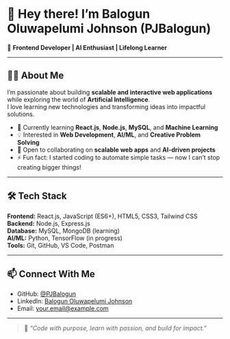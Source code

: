 # 👋 Hey there! I’m **Balogun Oluwapelumi Johnson (PJBalogun)**  

🚀 **Frontend Developer | AI Enthusiast | Lifelong Learner**

---

## 👨‍💻 About Me  
I’m passionate about building **scalable and interactive web applications** while exploring the world of **Artificial Intelligence**.  
I love learning new technologies and transforming ideas into impactful solutions.

- 🌱 Currently learning **React.js**, **Node.js**, **MySQL**, and **Machine Learning**  
- 💡 Interested in **Web Development**, **AI/ML**, and **Creative Problem Solving**  
- 💞️ Open to collaborating on **scalable web apps** and **AI-driven projects**  
- ⚡ Fun fact: I started coding to automate simple tasks — now I can’t stop creating bigger things!

---

## 🛠️ Tech Stack  

**Frontend:** React.js, JavaScript (ES6+), HTML5, CSS3, Tailwind CSS  
**Backend:** Node.js, Express.js  
**Database:** MySQL, MongoDB (learning)  
**AI/ML:** Python, TensorFlow (in progress)  
**Tools:** Git, GitHub, VS Code, Postman  

---

## 📫 Connect With Me  

- GitHub: [@PJBalogun](https://github.com/PJBalogun)  
- LinkedIn: [Balogun Oluwapelumi Johnson](#) <!-- Replace # with your LinkedIn link -->  
- Email: your.email@example.com <!-- Replace with your email -->

---

> 💬 *“Code with purpose, learn with passion, and build for impact.”*  
